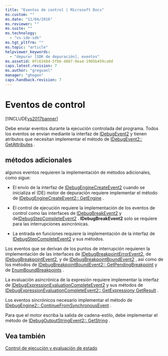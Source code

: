 ```yaml
---
title: "Eventos de control | Microsoft Docs"
ms.custom: ""
ms.date: "11/04/2016"
ms.reviewer: ""
ms.suite: ""
ms.technology: 
  - "vs-ide-sdk"
ms.tgt_pltfrm: ""
ms.topic: "article"
helpviewer_keywords: 
  - "depurar [SDK de depuración], eventos"
ms.assetid: 0fc63484-5fb6-4887-9ea4-1905b459ca9d
caps.latest.revision: 7
ms.author: "gregvanl"
manager: "ghogen"
caps.handback.revision: 7
---
```

# Eventos de control
[!INCLUDE[vs2017banner](../../code-quality/includes/vs2017banner.md)]

Debe enviar eventos durante la ejecución controlada del programa.  Todos los eventos se envían mediante la interfaz de [IDebugEvent2](../../extensibility/debugger/reference/idebugevent2.md) y tienen atributos que necesitan implementar el método de [IDebugEvent2:: GetAttributes](../../extensibility/debugger/reference/idebugevent2-getattributes.md) .  
  
## métodos adicionales  
 algunos eventos requieren la implementación de métodos adicionales, como sigue:  
  
-   El envío de la interfaz de [IDebugEngineCreateEvent2](../../extensibility/debugger/reference/idebugenginecreateevent2.md) cuando se inicializa el \(DE\) motor de depuración requiere implementar el método de [IDebugEngineCreateEvent2:: GetEngine](../../extensibility/debugger/reference/idebugenginecreateevent2-getengine.md) .  
  
-   El control de ejecución requiere la implementación de los eventos de control como las interfaces de [IDebugBreakEvent2](../../extensibility/debugger/reference/idebugbreakevent2.md) y de[IDebugStepCompleteEvent2](../../extensibility/debugger/reference/idebugstepcompleteevent2.md) .  **IDebugBreakEvent2** solo se requiere para las interrupciones asincrónicas.  
  
-   La entrada en funciones requiere la implementación de la interfaz de [IDebugStepCompleteEvent2](../../extensibility/debugger/reference/idebugstepcompleteevent2.md) y sus métodos.  
  
 Los eventos que se derivan de los puntos de interrupción requieren la implementación de las interfaces de [IDebugBreakpointErrorEvent2](../../extensibility/debugger/reference/idebugbreakpointerrorevent2.md), de [IDebugBreakpointEvent2](../../extensibility/debugger/reference/idebugbreakpointevent2.md), y de [IDebugBreakpointBoundEvent2](../../extensibility/debugger/reference/idebugbreakpointboundevent2.md) , así como de los métodos de [IDebugBreakpointBoundEvent2:: GetPendingBreakpoint](../../extensibility/debugger/reference/idebugbreakpointboundevent2-getpendingbreakpoint.md) y de [EnumBoundBreakpoints](../../extensibility/debugger/reference/idebugbreakpointboundevent2-enumboundbreakpoints.md) .  
  
 La evaluación asincrónica de la expresión requiere implementar la interfaz de [IDebugExpressionEvaluationCompleteEvent2](../../extensibility/debugger/reference/idebugexpressionevaluationcompleteevent2.md) y sus métodos de [IDebugExpressionEvaluationCompleteEvent2:: GetExpression](../../extensibility/debugger/reference/idebugexpressionevaluationcompleteevent2-getexpression.md)[y GetResult](../../extensibility/debugger/reference/idebugexpressionevaluationcompleteevent2-getresult.md) .  
  
 Los eventos sincrónicos necesario implementar el método de [IDebugEngine2:: ContinueFromSynchronousEvent](../../extensibility/debugger/reference/idebugengine2-continuefromsynchronousevent.md) .  
  
 Para que el motor escriba la salida de cadena\-estilo, debe implementar el método de [IDebugOutputStringEvent2:: GetString](../../extensibility/debugger/reference/idebugoutputstringevent2-getstring.md) .  
  
## Vea también  
 [Control de ejecución y evaluación de estado](../../extensibility/debugger/execution-control-and-state-evaluation.md)